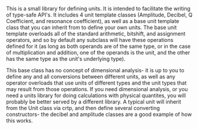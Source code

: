 This is a small library for defining units. It is intended to facilitate the writing of type-safe API's. It includes 4 unit template classes (Amplitude, Decibel, Q Coefficient, and resonance 
coefficient), as well as a base unit template class that you can inherit from to define your own units. The base unit template overloads all of the standard arithmetic, bitshift, and assignment 
operators, and so by default any subclass will have these operations defined for it (as long as both operands are of the same type, or in the case of multiplication and addition, one of the operands is 
the unit, and the other has the same type as the unit's underlying type). 

This base class has no concept of dimensional analysis- it is up to you to define any and all conversions between different units, as well as any operator overloads that use units of different types and
the unit types that may result from those operations. If you need dimensional analysis, or you need a units library for doing calculations with physical quantites, you will probably be better served by
a different library. A typical unit will inherit from the Unit class via crtp, and then define several converting constructors- the decibel and amplitude classes are a good example of how this works.
